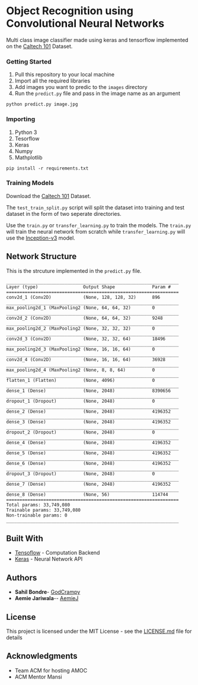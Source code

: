 # Object Recognition using Convolutional Neural Networks

Multi class image classifier made using keras and tensorflow implemented on the [Caltech 101](http://www.vision.caltech.edu/Image_Datasets/Caltech101/) Dataset. 

### Getting Started
1. Pull this repository to your local machine
2. Import all the required libraries
3. Add images you want to predic to the ```images``` directory
4. Run the ```predict.py``` file and pass in the image name as an argument
```
python predict.py image.jpg
```

### Importing

1. Python 3
2. Tesorflow
3. Keras
4. Numpy
5. Mathplotlib

```
pip install -r requirements.txt
```


### Training Models
Download the [Caltech 101](http://www.vision.caltech.edu/Image_Datasets/Caltech101/) Dataset.

The ```test_train_split.py``` script will split the dataset into training and test dataset in the form of two seperate directories.

Use the ```train.py``` or ```transfer_learning.py``` to train the models. The  ```train.py```
will train the neural network from scratch while ```transfer_learning.py``` will use the
[Inception-v3](https://medium.com/@sh.tsang/review-inception-v3-1st-runner-up-image-classification-in-ilsvrc-2015-17915421f77c) model.

## Network Structure
This is the strcuture implemented in the ```predict.py``` file.
```
_________________________________________________________________
Layer (type)                 Output Shape              Param #   
=================================================================
conv2d_1 (Conv2D)            (None, 128, 128, 32)      896       
_________________________________________________________________
max_pooling2d_1 (MaxPooling2 (None, 64, 64, 32)        0         
_________________________________________________________________
conv2d_2 (Conv2D)            (None, 64, 64, 32)        9248      
_________________________________________________________________
max_pooling2d_2 (MaxPooling2 (None, 32, 32, 32)        0         
_________________________________________________________________
conv2d_3 (Conv2D)            (None, 32, 32, 64)        18496     
_________________________________________________________________
max_pooling2d_3 (MaxPooling2 (None, 16, 16, 64)        0         
_________________________________________________________________
conv2d_4 (Conv2D)            (None, 16, 16, 64)        36928     
_________________________________________________________________
max_pooling2d_4 (MaxPooling2 (None, 8, 8, 64)          0         
_________________________________________________________________
flatten_1 (Flatten)          (None, 4096)              0         
_________________________________________________________________
dense_1 (Dense)              (None, 2048)              8390656   
_________________________________________________________________
dropout_1 (Dropout)          (None, 2048)              0         
_________________________________________________________________
dense_2 (Dense)              (None, 2048)              4196352   
_________________________________________________________________
dense_3 (Dense)              (None, 2048)              4196352   
_________________________________________________________________
dropout_2 (Dropout)          (None, 2048)              0         
_________________________________________________________________
dense_4 (Dense)              (None, 2048)              4196352   
_________________________________________________________________
dense_5 (Dense)              (None, 2048)              4196352   
_________________________________________________________________
dense_6 (Dense)              (None, 2048)              4196352   
_________________________________________________________________
dropout_3 (Dropout)          (None, 2048)              0         
_________________________________________________________________
dense_7 (Dense)              (None, 2048)              4196352   
_________________________________________________________________
dense_8 (Dense)              (None, 56)                114744    
=================================================================
Total params: 33,749,080
Trainable params: 33,749,080
Non-trainable params: 0
_________________________________________________________________
```

## Built With

* [Tensoflow](https://tensorflow.org) - Computation Backend
* [Keras](https://keras.io) - Neural Network API
 

## Authors

* **Sahil Bondre**- [GodCrampy](https://github.com/godcrampy)
* **Aemie Jariwala**-- [AemieJ](https://github.com/AemieJ)


## License

This project is licensed under the MIT License - see the [LICENSE.md](LICENSE.md) file for details

## Acknowledgments

* Team ACM for hosting AMOC
* ACM Mentor Mansi
